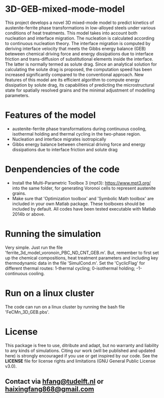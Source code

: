 # 3D-GEB-mixed-mode-model
This project develops a novel 3D mixed-mode model to predict kinetics of austenite-ferrite phase transformations in low-alloyed steels under various conditions of heat treatments. This model takes into account both nucleation and interface migration. The nucleation is calculated according to continuous nucleation theory. The interface migration is computed by deriving interface velocity that meets the Gibbs energy balance (GEB) beteween chemical driving force and energy dissipations due to interface friction and trans-diffusion of substitutional elements inside the interface. The latter is normally termed as solute drag. Since an analytical solution for calculating the solute drag is proposed, the computation speed has been increased significantly compared to the conventional approach. New features of this model are its efficient algorithm to compute energy dissipation by solute drag, its capabilities of predicting the microstructural state for spatially resolved grains and the minimal adjustment of modelling parameters.

# Features of the model
- austenite-ferrite phase transformations during continuous cooling, isothermal holding and thermal cycling in the two-phase region.
- Nucleation and interface migrates isotropically
- Gibbs energy balance between chemical driving force and energy dissipations due to interface friction and solute drag 

# Denpendencies of the code
- Install the Multi-Parametric Toolbox 3 (mpt3): https://www.mpt3.org/ into the same folder, for generating Voronoi cells to represent austenite grains.
- Make sure that 'Optimization toolbox' and 'Symbolic Math toolbox' are included in your own Matlab package. These toolboxes should be included by default.
All codes have been tested executable with Matlab 2014b or above.

# Running the simulation
Very simple. Just run the file 'ferrite_3d_model_voronoin_PBC_ND_CNT_GEB.m'.
But, remember to first set up the chemical compositions, heat treatment parameters and including key thermodynamic data in the file 'SimulCond.m'.
Set the 'CyclicFlag' for different thermal routes:
1-thermal cycling;
0-isothermal holding;
-1-continuous cooling.

# Run on a linux cluster
The code can run on a linux cluster by running the bash file 'FeCMn_3D_GEB.pbs'.

# License
This package is free to use, ditribute and adapt, but no warranty and liability to any kinds of simulations.
Citing our work (will be published and updated here) is strongly encouraged if you use or get inspired by our code.
See the __LICENSE__ file for license rights and limitations (GNU General Public License v3.0).

## Contact via hfang@tudelft.nl or haixingfang868@gmail.com

